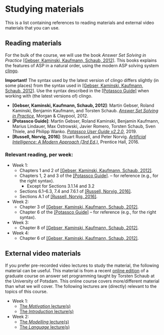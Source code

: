 # Studying materials
This is a list containing references to reading materials and external video materials that you can use.

## Reading materials
For the bulk of the course, we will use the book *Answer Set Solving in Practice*
[[Gebser, Kaminski, Kaufmann, Schaub, 2012]](#assip).
This books explains the features of ASP in a natural order,
using the modern ASP solving system [clingo](https://potassco.org/clingo/).

**Important!** The syntax used by the latest version of clingo differs slightly (in some places) from the syntax used in [[Gebser, Kaminski, Kaufmann, Schaub, 2012]](#assip). Use the syntax described in the [[Potassco Guide]](#guide) when working with (the latest versions of) clingo.

<a name="assip"></a>
- **[Gebser, Kaminski, Kaufmann, Schaub, 2012]**: Martin Gebser, Roland Kaminski, Benjamin Kaufmann, and Torsten Schaub. [*Answer Set Solving in Practice*](https://potassco.org/book/), Morgan & Claypool, 2012.
<a name="guide"></a>
- **[Potassco Guide]**: Martin Gebser, Roland Kaminski, Benjamin Kaufmann, Marius Lindauer, Max Ostrowski, Javier Romero, Torsten Schaub, Sven Thiele, and Philipp Wanko. [*Potassco User Guide v2.2.0*](https://github.com/potassco/guide/releases/download/v2.2.0/guide.pdf), 2019.
<a name="aima"></a>
- **[Russell, Norvig, 2016]**: Stuart Russell, and Peter Norvig. [*Artificial Intelligence: A Modern Approach (3rd Ed.)*](http://aima.cs.berkeley.edu/), Prentice Hall, 2016.

### Relevant reading, per week:
- Week 1:
  - Chapters 1 and 2 of [[Gebser, Kaminski, Kaufmann, Schaub, 2012]](#assip).
  - Chapters 1, 2 and 3 of the [[Potassco Guide]](#guide). &ndash; for reference (e.g., for the right syntax).
    - Except for Sections 3.1.14 and 3.2
  - Sections 6.1&ndash;6.3, 7.4 and 7.6.1 of [[Russell, Norvig, 2016]](#aima).
  - Sections A.1 of [[Russell, Norvig, 2016]](#aima).
- Week 2:
  - Chapter 3 of [[Gebser, Kaminski, Kaufmann, Schaub, 2012]](#assip).
  - Chapter 6 of the [[Potassco Guide]](#guide) &ndash; for reference (e.g., for the right syntax).
- Week 3:
  - Chapter 8 of [[Gebser, Kaminski, Kaufmann, Schaub, 2012]](#assip).
- Week 4:
  - Chapter 6 of [[Gebser, Kaminski, Kaufmann, Schaub, 2012]](#assip).

## External video materials
If you prefer pre-recorded video lectures to study the material, the following material can be useful. This material is from a recent [online edition](https://teaching.potassco.org/) of a graduate course on answer set programming taught by Torsten Schaub at the University of Potsdam. This online course covers more/different material than what we will cover. The following lectures are (directly) relevant to the topics of this course.

- Week 1:
  - [The *Motivation* lecture(s)](https://www.youtube.com/playlist?list=PL7DBaibuDD9NrGgRqhS9GXnHjIF12x4AF)
  - [The *Introduction* lecture(s)](https://www.youtube.com/playlist?list=PL7DBaibuDD9NWhREiceTokOiY-S3nertB)
- Week 2:
  - [The *Modelling* lecture(s)](https://www.youtube.com/playlist?list=PL7DBaibuDD9MUeCOgW6j1N3hxhMOEi002)
  - [The *Language* lecture(s)](https://www.youtube.com/playlist?list=PL7DBaibuDD9PeXzX7mExyVADcMU9b8eJ1)
